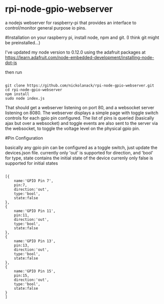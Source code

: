 # rpi-node-gpio-webserver
a nodejs webserver for raspberry-pi that provides an interface to control/monitor general purpose io pins.

#Installation
on your raspberry pi, install node, npm and git. (I think git might be preinstalled...)

I've updated my node version to 0.12.0 using the adafruit packages at https://learn.adafruit.com/node-embedded-development/installing-node-dot-js

then run

```

git clone https://github.com/nickolanack/rpi-node-gpio-webserver.git
cd rpi-node-gpio-webserver
npm install
sudo node index.js

```

That should get a webserver listening on port 80, and a websocket server listening on 8080. 
The webserver displays a simple page with toggle switch controls for each gpio pin configured. 
The list of pins is queried (basically ajax but over a websocket) and toggle events are
also sent to the server via the websocket, to toggle the voltage level on the physical gpio pin. 

#Pin Configuration

basically any gpio pin can be configured as a toggle switch, just update the devices.json file.
currently only 'out' is supported for direction, and 'bool' for type, state contains the initial state
of the device currenly only false is supported for initial states

```

[{
	name:'GPIO Pin 7',
	pin:7,
	direction:'out',
	type:'bool',
	state:false
},
{
	name:'GPIO Pin 11',
	pin:11,
	direction:'out',
	type:'bool',
	state:false
},
{
	name:'GPIO Pin 13',
	pin:13,
	direction:'out',
	type:'bool',
	state:false
},
{
	name:'GPIO Pin 15',
	pin:15,
	direction:'out',
	type:'bool',
	state:false
}
]

```

